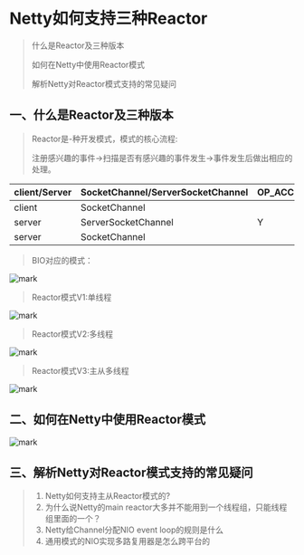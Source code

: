 #  Netty如何支持三种Reactor

> 什么是Reactor及三种版本
>
> 如何在Netty中使用Reactor模式
>
> 解析Netty对Reactor模式支持的常见疑问

## 一、什么是Reactor及三种版本

> Reactor是-种开发模式，模式的核心流程:
>
> 注册感兴趣的事件->扫描是否有感兴趣的事件发生->事件发生后做出相应的处理。

| client/Server | SocketChannel/ServerSocketChannel | OP_ACCEPT | OP_CONNECT | OP_WRITE | OP_READ |
| ------------- | --------------------------------- | --------- | ---------- | -------- | ------- |
| client        | SocketChannel                     |           | Y          | Y        | Y       |
| server        | ServerSocketChannel               | Y         |            |          |         |
| server        | SocketChannel                     |           |            | Y        | Y       |

>  BIO对应的模式：

![mark](http://codedorado.oss-cn-beijing.aliyuncs.com/images/20200502/204449049.png)

> Reactor模式V1:单线程

![mark](http://codedorado.oss-cn-beijing.aliyuncs.com/images/20200502/204619002.png)

> Reactor模式V2:多线程

![mark](http://codedorado.oss-cn-beijing.aliyuncs.com/images/20200502/204658171.png)

> Reactor模式V3:主从多线程

![mark](http://codedorado.oss-cn-beijing.aliyuncs.com/images/20200502/204839095.png)

## 二、如何在Netty中使用Reactor模式

![mark](http://codedorado.oss-cn-beijing.aliyuncs.com/images/20200502/205003961.png)

## 三、解析Netty对Reactor模式支持的常见疑问

> 1. Netty如何支持主从Reactor模式的?
> 2. 为什么说Netty的main reactor大多并不能用到一个线程组，只能线程组里面的一个？
> 3. Netty给Channel分配NIO event loop的规则是什么
> 4. 通用模式的NIO实现多路复用器是怎么跨平台的